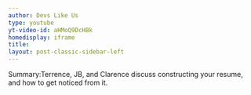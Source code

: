 ```yaml
---
author: Devs Like Us
type: youtube
yt-video-id: aHMoQ9DcHBk
homedisplay: iframe
title: 
layout: post-classic-sidebar-left 
---
```

Summary:Terrence, JB, and Clarence discuss constructing your resume, and how to get noticed from it.
